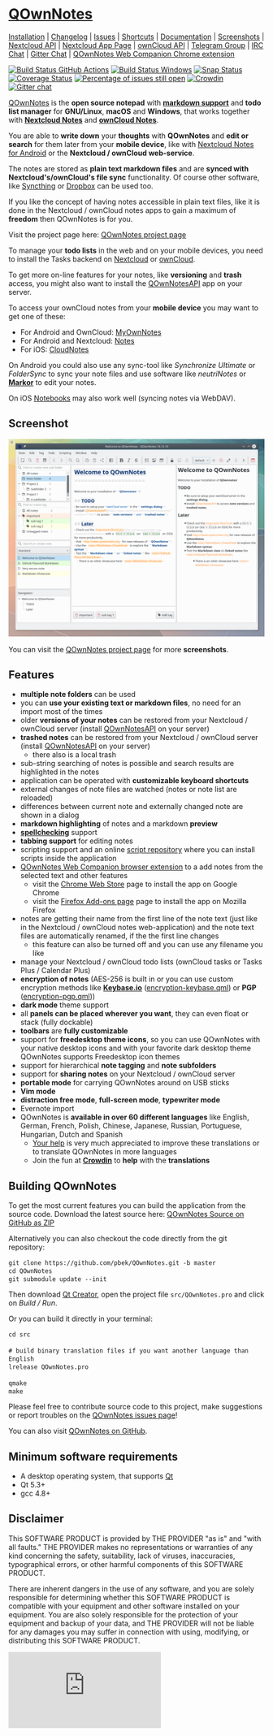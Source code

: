 # [QOwnNotes](https://www.qownnotes.org "QOwnNotes Official Site")

[Installation](https://www.qownnotes.org/installation) |
[Changelog](https://www.qownnotes.org/changelog.html) |
[Issues](https://github.com/pbek/QOwnNotes/issues) |
[Shortcuts](https://www.qownnotes.org/getting-started/shortcuts.html) |
[Documentation](https://www.qownnotes.org/getting-started/concept.html) |
[Screenshots](https://www.qownnotes.org/getting-started/overview.html) |
[Nextcloud API](https://apps.nextcloud.com/apps/qownnotesapi) |
[Nextcloud App Page](https://apps.nextcloud.com/apps/qownnotes) |
[ownCloud API](https://marketplace.owncloud.com/apps/qownnotesapi) |
[Telegram Group](https://t.me/QOwnNotes) |
[IRC Chat](https://kiwiirc.com/client/irc.freenode.net/#qownnotes) |
[Gitter Chat](https://gitter.im/qownnotes/qownnotes) |
[QOwnNotes Web Companion Chrome extension](https://chrome.google.com/webstore/detail/qownnotes-web-companion/pkgkfnampapjbopomdpnkckbjdnpkbkp)

[![Build Status GitHub Actions](https://github.com/pbek/QOwnNotes/workflows/build-test/badge.svg?branch=develop)](https://github.com/pbek/QOwnNotes/actions)
[![Build Status Windows](https://ci.appveyor.com/api/projects/status/github/pbek/QOwnNotes)](https://ci.appveyor.com/project/pbek/qownnotes)
[![Snap Status](https://build.snapcraft.io/badge/pbek/QOwnNotes.svg)](https://build.snapcraft.io/user/pbek/QOwnNotes)
[![Coverage Status](https://coveralls.io/repos/pbek/QOwnNotes/badge.svg?branch=develop&service=github)](https://coveralls.io/github/pbek/QOwnNotes?branch=develop)
[![Percentage of issues still open](http://isitmaintained.com/badge/open/pbek/QOwnNotes.svg)](http://isitmaintained.com/project/pbek/QOwnNotes "Percentage of issues still open")
[![Crowdin](https://d322cqt584bo4o.cloudfront.net/qownnotes/localized.svg)](https://crowdin.com/project/qownnotes)
[![Gitter chat](https://badges.gitter.im/gitterHQ/gitter.png)](https://gitter.im/qownnotes/qownnotes)


[QOwnNotes](https://www.qownnotes.org) is the **open source notepad** with
[**markdown support**](https://github.com/pbek/QOwnNotes/blob/develop/src/demonotes/Markdown%20Cheatsheet.md)
and **todo list manager** for **GNU/Linux**, **macOS** and **Windows**,
that works together with [**Nextcloud Notes**](https://github.com/Nextcloud/notes)
and [**ownCloud Notes**](https://github.com/owncloud/notes).

You are able to **write down** your **thoughts** with **QOwnNotes** and
**edit or search** for them later from your **mobile device**, like with
[Nextcloud Notes for Android](https://play.google.com/store/apps/details?id=it.niedermann.owncloud.notes)
or the **Nextcloud / ownCloud web-service**.

The notes are stored as **plain text markdown files** and are
**synced with Nextcloud's/ownCloud's file sync** functionality.
Of course other software, like [Syncthing](https://syncthing.net) or
[Dropbox](https://www.dropbox.com) can be used too.

If you like the concept of having notes accessible in plain text files, like it
is done in the Nextcloud / ownCloud notes apps to gain a maximum of **freedom**
then QOwnNotes is for you.

Visit the project page here: [QOwnNotes project page](https://www.qownnotes.org)

To manage your **todo lists** in the web and on your mobile devices, you need to
install the Tasks backend on [Nextcloud](https://apps.nextcloud.com/apps/tasks)
or [ownCloud](https://marketplace.owncloud.com/apps/tasks).

To get more on-line features for your notes, like **versioning** and **trash** access,
you might also want to install the [QOwnNotesAPI](https://github.com/pbek/qownnotesapi)
app on your server.

To access your ownCloud notes from your **mobile device** you may want to get one of these:

- For Android and OwnCloud: [MyOwnNotes](https://f-droid.org/app/org.aykit.MyOwnNotes)
- For Android and Nextcloud: [Notes](https://f-droid.org/packages/it.niedermann.owncloud.notes)
- For iOS: [CloudNotes](https://itunes.apple.com/app/cloudnotes-owncloud-notes/id813973264)

On Android you could also use any sync-tool like *Synchronize Ultimate* or *FolderSync*
to sync your note files and use software like *neutriNotes* or
[**Markor**](https://f-droid.org/packages/net.gsantner.markor/) to edit your notes.

On iOS [Notebooks](https://itunes.apple.com/us/app/notebooks-write-and-organize/id780438662)
may also work well (syncing notes via WebDAV).

## Screenshot

![Screenhot](screenshots/screenshot.png)

You can visit the [QOwnNotes project page](https://www.qownnotes.org) for more **screenshots**.

## Features

- **multiple note folders** can be used
- you can **use your existing text or markdown files**, no need for an import most of the times
- older **versions of your notes** can be restored from your Nextcloud / ownCloud server
  (install [QOwnNotesAPI](https://github.com/pbek/qownnotesapi) on your server)
- **trashed notes** can be restored from your Nextcloud / ownCloud server
  (install [QOwnNotesAPI](https://github.com/pbek/qownnotesapi) on your server)
    - there also is a local trash
- sub-string searching of notes is possible and search results are highlighted in the notes
- application can be operated with **customizable keyboard shortcuts**
- external changes of note files are watched (notes or note list are reloaded)
- differences between current note and externally changed note are shown in a dialog
- **markdown highlighting** of notes and a markdown **preview**
- **[spellchecking](https://www.qownnotes.org/editor/spellchecking.html)** support
- **tabbing support** for editing notes
- scripting support and an online [script repository](https://github.com/qownnotes/scripts)
  where you can install scripts inside the application
- [QOwnNotes Web Companion browser extension](https://github.com/qownnotes/web-companion)
  to a add notes from the selected text and other features
	- visit the [Chrome Web Store](https://chrome.google.com/webstore/detail/qownnotes-web-companion/pkgkfnampapjbopomdpnkckbjdnpkbkp)
	  page to install the app on Google Chrome
	- visit the [Firefox Add-ons page](https://addons.mozilla.org/firefox/addon/qownnotes-web-companion)
	  page to install the app on Mozilla Firefox
- notes are getting their name from the first line of the note text (just like
  in the Nextcloud / ownCloud notes web-application) and the note text files are
  automatically renamed, if the the first line changes
    - this feature can also be turned off and you can use any filename you like
- manage your Nextcloud / ownCloud todo lists (ownCloud tasks or Tasks Plus / Calendar Plus)
- **encryption of notes** (AES-256 is built in or you can use custom encryption methods like
  **[Keybase.io](https://keybase.io)** ([encryption-keybase.qml](https://github.com/pbek/QOwnNotes/blob/develop/docs/scripting/examples/encryption-keybase.qml)) or
  **PGP** ([encryption-pgp.qml](https://github.com/pbek/QOwnNotes/blob/develop/docs/scripting/examples/encryption-pgp.qml)))
- **dark mode** theme support
- all **panels can be placed wherever you want**, they can even float or stack (fully dockable)
- **toolbars** are **fully customizable**
- support for **freedesktop theme icons**, so you can use QOwnNotes with your
  native desktop icons and with your favorite dark desktop theme
  QOwnNotes supports Freedesktop icon themes
- support for hierarchical **note tagging** and **note subfolders**
- support for **sharing notes** on your Nextcloud / ownCloud server
- **portable mode** for carrying QOwnNotes around on USB sticks
- **Vim mode**
- **distraction free mode**, **full-screen mode**, **typewriter mode**
- Evernote import
- QOwnNotes is **available in over 60 different languages** like English, German,
  French, Polish, Chinese, Japanese, Russian, Portuguese, Hungarian, Dutch and Spanish
	- [Your help](https://www.qownnotes.org/contributing/translation.html) is
	  very much appreciated to improve these translations or to translate
	  QOwnNotes in more languages
	- Join the fun at **[Crowdin](https://crowdin.com/project/qownnotes/invite)**
	  to **help** with the **translations**

## Building QOwnNotes

To get the most current features you can build the application from the source
code. Download the latest source here:
[QOwnNotes Source on GitHub as ZIP](https://github.com/pbek/QOwnNotes/archive/develop.zip)

Alternatively you can also checkout the code directly from the git repository:

```shell
git clone https://github.com/pbek/QOwnNotes.git -b master
cd QOwnNotes
git submodule update --init
```

Then download [Qt Creator](http://www.qt.io/download-open-source), open the
project file `src/QOwnNotes.pro` and click on *Build / Run*.

Or you can build it directly in your terminal:

```shell
cd src

# build binary translation files if you want another language than English
lrelease QOwnNotes.pro

qmake
make
```

Please feel free to contribute source code to this project, make suggestions or
report troubles on the [QOwnNotes issues page](https://github.com/pbek/QOwnNotes/issues)!

You can also visit [QOwnNotes on GitHub](https://github.com/pbek/QOwnNotes).

## Minimum software requirements

- A desktop operating system, that supports [Qt](http://www.qt.io/)
- Qt 5.3+
- gcc 4.8+

## Disclaimer

This SOFTWARE PRODUCT is provided by THE PROVIDER "as is" and "with all faults."
THE PROVIDER makes no representations or warranties of any kind concerning the
safety, suitability, lack of viruses, inaccuracies, typographical errors, or
other harmful components of this SOFTWARE PRODUCT.

There are inherent dangers in the use of any software, and you are solely
responsible for determining whether this SOFTWARE PRODUCT is compatible with
your equipment and other software installed on your equipment. You are also
solely responsible for the protection of your equipment and backup of your data,
and THE PROVIDER will not be liable for any damages you may suffer in connection
with using, modifying, or distributing this SOFTWARE PRODUCT.

[![Matomo Stats](https://p.bekerle.com/piwik.php?idsite=3&rec=1)](https://www.qownnotes.org)
